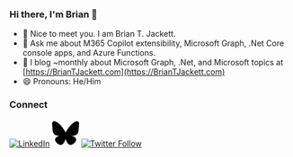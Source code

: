 ### Hi there, I'm Brian 👋

- 🔭 Nice to meet you.  I am Brian T. Jackett.
- 💬 Ask me about M365 Copilot extensibility, Microsoft Graph, .Net Core console apps, and Azure Functions.
- 📰 I blog ~monthly about Microsoft Graph, .Net, and Microsoft topics at [https://BrianTJackett.com](https://BrianTJackett.com)
- 😄 Pronouns: He/Him

### Connect ###
[![LinkedIn](https://img.shields.io/badge/LinkedIn--_.svg?style=social&logo=linkedIn)](https://www.linkedin.com/in/BrianTJackett)
[![Bluesky Follow](https://github.com/simple-icons/simple-icons/blob/develop/icons/bluesky.svg)](https://bsky.app/profile/briantjackett.com)
[![Twitter Follow](https://img.shields.io/twitter/follow/briantjackett?label=Follow&style=social)](https://www.twitter.com/BrianTJackett)
